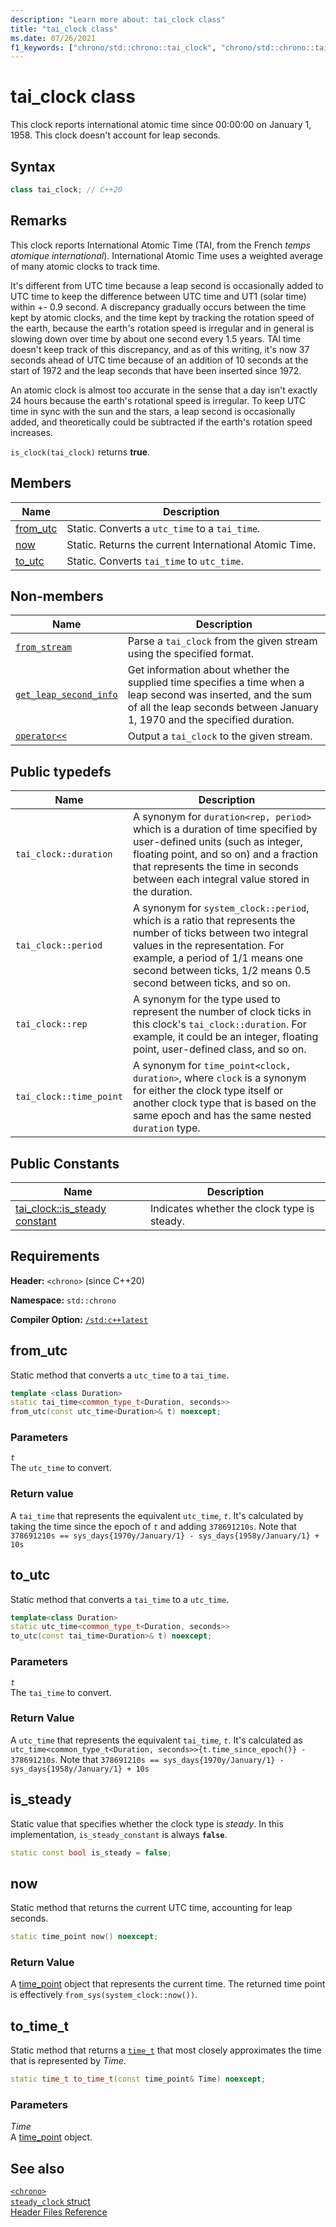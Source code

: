 ```yaml
---
description: "Learn more about: tai_clock class"
title: "tai_clock class"
ms.date: 07/26/2021
f1_keywords: ["chrono/std::chrono::tai_clock", "chrono/std::chrono::tai_clock::from_stream", "chrono/std::chrono::tai_clock::now", "chrono/std::chrono::tai_clock::to_sys", "chrono/std::chrono::tai_clock::from_sys", "chrono/std::chrono::tai_clock::is_steady Constant"]
---
```


# tai_clock class

This clock reports international atomic time since 00:00:00 on January 1, 1958. This clock doesn't account for leap seconds.

## Syntax

```cpp
class tai_clock; // C++20
```

## Remarks

This clock reports International Atomic Time (TAI, from the French *temps atomique international*). International Atomic Time uses a weighted average of many atomic clocks to track time. 

It's different from UTC time because a leap second is occasionally added to UTC time to keep the difference between UTC time and UT1 (solar time) within +- 0.9 second. A discrepancy gradually occurs between the time kept by atomic clocks, and the time kept by tracking the rotation speed of the earth, because the earth's rotation speed is irregular and in general is slowing down over time by about one second every 1.5 years. TAI time doesn't keep track of this discrepancy, and as of this writing, it's now 37 seconds ahead of UTC time because of an addition of 10 seconds at the start of 1972 and the leap seconds that have been inserted since 1972.

An atomic clock is almost too accurate in the sense that a day isn't exactly 24 hours because the earth's rotational speed is irregular. To keep UTC time in sync with the sun and the stars, a leap second is occasionally added, and theoretically could be subtracted if the earth's rotation speed increases.  

`is_clock(tai_clock)` returns **true**.

## Members

|Name|Description|
|----------|-----------------|
|[from_utc](#from_utc)| Static. Converts a `utc_time` to a `tai_time`.|
|[now](#now)| Static. Returns the current International Atomic Time. |
|[to_utc](#to_utc)| Static. Converts `tai_time` to `utc_time`.|

## Non-members

| Name | Description |
|--|--|
| [`from_stream`](chrono-functions.md#std-chrono-from-stream) | Parse a `tai_clock` from the given stream using the specified format. |
| [`get_leap_second_info`](chrono-functions.md#std-chrono-get-leap-second-info) | Get information about whether the supplied time specifies a time when a leap second was inserted, and the sum of all the leap seconds between January 1, 1970 and the specified duration. |
| [`operator<<`](chrono-operators.md#op_left_shift) | Output a `tai_clock` to the given stream. |

## Public typedefs

|Name|Description|
|----------|-----------------|
|`tai_clock::duration`|A synonym for `duration<rep, period>` which is a duration of time specified by user-defined units (such as integer, floating point, and so on) and a fraction that represents the time in seconds between each integral value stored in the duration.|
|`tai_clock::period`|A synonym for `system_clock::period`, which is a ratio that represents the number of ticks between two integral values in the representation. For example, a period of 1/1 means one second between ticks, 1/2 means 0.5 second between ticks, and so on. |
|`tai_clock::rep`|A synonym for the type used to represent the number of clock ticks in this clock's `tai_clock::duration`. For example, it could be an integer, floating point, user-defined class, and so on. |
|`tai_clock::time_point`|A synonym for `time_point<clock, duration>`, where `clock` is a synonym for either the clock type itself or another clock type that is based on the same epoch and has the same nested `duration` type.|

## Public Constants

|Name|Description|
|----------|-----------------|
|[tai_clock::is_steady constant](#is_steady_constant)|Indicates whether the clock type is steady.|

## Requirements

**Header:** `<chrono>` (since C++20)

**Namespace:** `std::chrono`

**Compiler Option:** [`/std:c++latest`](../build/reference/std-specify-language-standard-version.md)

## <a name="from_utc"></a> from_utc

Static method that converts a `utc_time` to a `tai_time`.

```cpp
template <class Duration>
static tai_time<common_type_t<Duration, seconds>>
from_utc(const utc_time<Duration>& t) noexcept;
```

### Parameters

*`t`*\
The `utc_time` to convert.

### Return value

A `tai_time` that represents the equivalent `utc_time`, *`t`*. It's calculated by taking the time since the epoch of *`t`* and adding `378691210s`. Note that `378691210s == sys_days{1970y/January/1} - sys_days{1958y/January/1} + 10s`

## <a name="to_utc"></a> to_utc

Static method that converts a `tai_time` to a `utc_time`.

```cpp
template<class Duration>
static utc_time<common_type_t<Duration, seconds>>
to_utc(const tai_time<Duration>& t) noexcept;
```

### Parameters

*`t`*\
The `tai_time` to convert.

### Return Value

A `utc_time` that represents the equivalent `tai_time`, *`t`*. It's calculated as `utc_time<common_type_t<Duration, seconds>>{t.time_since_epoch()} - 378691210s`.  Note that `378691210s == sys_days{1970y/January/1} - sys_days{1958y/January/1} + 10s`

## <a name="is_steady_constant"></a> is_steady

Static value that specifies whether the clock type is *steady*. In this implementation, `is_steady_constant` is always **`false`**.

```cpp
static const bool is_steady = false;
```

## <a name="now"></a> now

Static method that returns the current UTC time, accounting for leap seconds.

```cpp
static time_point now() noexcept;
```

### Return Value

A [time_point](../standard-library/time-point-class.md) object that represents the current time. The returned time point is effectively `from_sys(system_clock::now())`.


## <a name="to_time_t"></a> to_time_t

Static method that returns a [`time_t`](../c-runtime-library/standard-types.md) that most closely approximates the time that is represented by *Time*.

```cpp
static time_t to_time_t(const time_point& Time) noexcept;
```

### Parameters

*Time*\
A [time_point](../standard-library/time-point-class.md) object.

## See also

[`<chrono>`](../standard-library/chrono.md)\
[`steady_clock` struct](../standard-library/steady-clock-struct.md)\
[Header Files Reference](../standard-library/cpp-standard-library-header-files.md)
